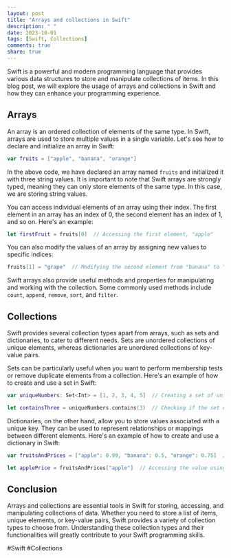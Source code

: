 ```yaml
---
layout: post
title: "Arrays and collections in Swift"
description: " "
date: 2023-10-01
tags: [Swift, Collections]
comments: true
share: true
---
```


Swift is a powerful and modern programming language that provides various data structures to store and manipulate collections of items. In this blog post, we will explore the usage of arrays and collections in Swift and how they can enhance your programming experience.

## Arrays

An array is an ordered collection of elements of the same type. In Swift, arrays are used to store multiple values in a single variable. Let's see how to declare and initialize an array in Swift:

```swift
var fruits = ["apple", "banana", "orange"]
```

In the above code, we have declared an array named `fruits` and initialized it with three string values. It is important to note that Swift arrays are strongly typed, meaning they can only store elements of the same type. In this case, we are storing string values.

You can access individual elements of an array using their index. The first element in an array has an index of 0, the second element has an index of 1, and so on. Here's an example:

```swift
let firstFruit = fruits[0]  // Accessing the first element, "apple"
```

You can also modify the values of an array by assigning new values to specific indices:

```swift
fruits[1] = "grape"  // Modifying the second element from "banana" to "grape"
```

Swift arrays also provide useful methods and properties for manipulating and working with the collection. Some commonly used methods include `count`, `append`, `remove`, `sort`, and `filter`.

## Collections

Swift provides several collection types apart from arrays, such as sets and dictionaries, to cater to different needs. Sets are unordered collections of unique elements, whereas dictionaries are unordered collections of key-value pairs.

Sets can be particularly useful when you want to perform membership tests or remove duplicate elements from a collection. Here's an example of how to create and use a set in Swift:

```swift
var uniqueNumbers: Set<Int> = [1, 2, 3, 4, 5]  // Creating a set of unique numbers

let containsThree = uniqueNumbers.contains(3)  // Checking if the set contains the number 3
```

Dictionaries, on the other hand, allow you to store values associated with a unique key. They can be used to represent relationships or mappings between different elements. Here's an example of how to create and use a dictionary in Swift:

```swift
var fruitsAndPrices = ["apple": 0.99, "banana": 0.5, "orange": 0.75]  // Creating a dictionary of fruit prices

let applePrice = fruitsAndPrices["apple"]  // Accessing the value using the key "apple"
```

## Conclusion

Arrays and collections are essential tools in Swift for storing, accessing, and manipulating collections of data. Whether you need to store a list of items, unique elements, or key-value pairs, Swift provides a variety of collection types to choose from. Understanding these collection types and their functionalities will greatly contribute to your Swift programming skills.

#Swift #Collections